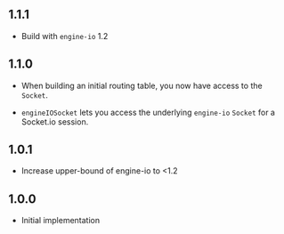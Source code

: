 ## 1.1.1

* Build with `engine-io` 1.2

## 1.1.0

* When building an initial routing table, you now have access to the `Socket`.

* `engineIOSocket` lets you access the underlying `engine-io` `Socket` for a
  Socket.io session.

## 1.0.1

* Increase upper-bound of engine-io to <1.2

## 1.0.0

* Initial implementation
